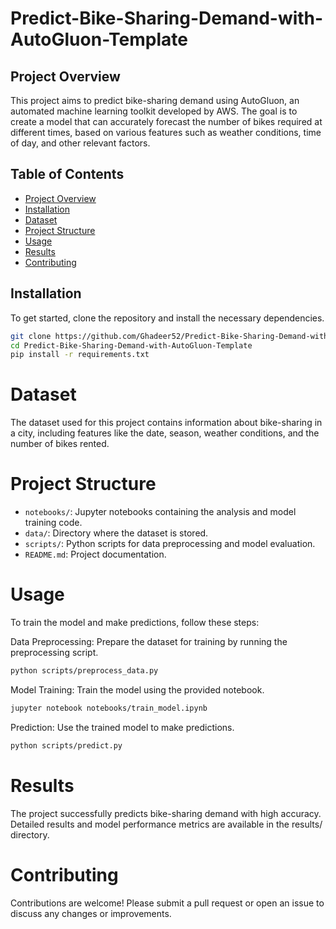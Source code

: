 # Predict-Bike-Sharing-Demand-with-AutoGluon-Template

## Project Overview

This project aims to predict bike-sharing demand using AutoGluon, an automated machine learning toolkit developed by AWS. The goal is to create a model that can accurately forecast the number of bikes required at different times, based on various features such as weather conditions, time of day, and other relevant factors.

## Table of Contents
- [Project Overview](#project-overview)
- [Installation](#installation)
- [Dataset](#dataset)
- [Project Structure](#project-structure)
- [Usage](#usage)
- [Results](#results)
- [Contributing](#contributing)

## Installation

To get started, clone the repository and install the necessary dependencies.

```bash
git clone https://github.com/Ghadeer52/Predict-Bike-Sharing-Demand-with-AutoGluon-Template.git
cd Predict-Bike-Sharing-Demand-with-AutoGluon-Template
pip install -r requirements.txt
```

# Dataset
The dataset used for this project contains information about bike-sharing in a city, including features like the date, season, weather conditions, and the number of bikes rented.

# Project Structure
- `notebooks/`: Jupyter notebooks containing the analysis and model training code.
- `data/`: Directory where the dataset is stored.
- `scripts/`: Python scripts for data preprocessing and model evaluation.
- `README.md`: Project documentation.

# Usage
To train the model and make predictions, follow these steps:

Data Preprocessing: Prepare the dataset for training by running the preprocessing script.


```bash
python scripts/preprocess_data.py
```
Model Training: Train the model using the provided notebook.
```bash
jupyter notebook notebooks/train_model.ipynb
```
Prediction: Use the trained model to make predictions.
```bash
python scripts/predict.py
```

# Results
The project successfully predicts bike-sharing demand with high accuracy. Detailed results and model performance metrics are available in the results/ directory.

# Contributing
Contributions are welcome! Please submit a pull request or open an issue to discuss any changes or improvements.
